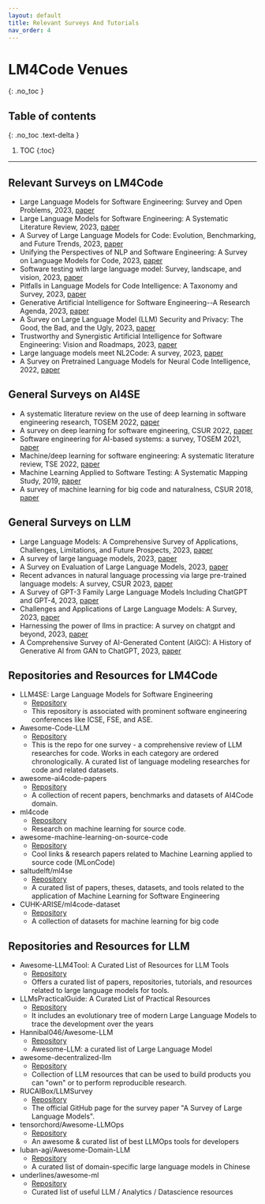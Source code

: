 ```yaml
---
layout: default
title: Relevant Surveys And Tutorials
nav_order: 4
---
```

# LM4Code Venues
{: .no_toc }

## Table of contents
{: .no_toc .text-delta }

1. TOC
{:toc}

---

## Relevant Surveys on LM4Code
- Large Language Models for Software Engineering: Survey and Open Problems, 2023, [paper](https://arxiv.org/pdf/2310.03533)
- Large Language Models for Software Engineering: A Systematic Literature Review, 2023, [paper](https://arxiv.org/abs/2308.10620)
- A Survey of Large Language Models for Code: Evolution, Benchmarking, and Future Trends, 2023, [paper](https://arxiv.org/pdf/2311.10372.pdf)
- Unifying the Perspectives of NLP and Software Engineering: A Survey on Language Models for Code, 2023, [paper](https://arxiv.org/abs/2311.07989)
- Software testing with large language model: Survey, landscape, and vision, 2023, [paper](https://arxiv.org/pdf/2307.07221)
- Pitfalls in Language Models for Code Intelligence: A Taxonomy and Survey, 2023, [paper](https://arxiv.org/pdf/2310.17903)
- Generative Artificial Intelligence for Software Engineering--A Research Agenda, 2023, [paper](https://arxiv.org/pdf/2310.18648)
-  A Survey on Large Language Model (LLM) Security and Privacy: The Good, the Bad, and the Ugly, 2023, [paper](https://arxiv.org/abs/2312.02003)
- Trustworthy and Synergistic Artificial Intelligence for Software Engineering: Vision and Roadmaps, 2023, [paper](https://arxiv.org/pdf/2309.04142)
- Large language models meet NL2Code: A survey, 2023, [paper](https://aclanthology.org/2023.acl-long.411.pdf)
- A Survey on Pretrained Language Models for Neural Code Intelligence, 2022, [paper](https://arxiv.org/abs/2212.10079)

## General Surveys on AI4SE
- A systematic literature review on the use of deep learning in software engineering research, TOSEM 2022, [paper](https://dl.acm.org/doi/pdf/10.1145/3485275)
- A survey on deep learning for software engineering, CSUR 2022, [paper](https://dl.acm.org/doi/abs/10.1145/3505243)
- Software engineering for AI-based systems: a survey, TOSEM 2021, [paper](https://dl.acm.org/doi/abs/10.1145/3487043)
- Machine/deep learning for software engineering: A systematic literature review, TSE 2022, [paper](https://ieeexplore.ieee.org/abstract/document/9772253/)
- Machine Learning Applied to Software Testing: A Systematic Mapping Study, 2019, [paper](https://ieeexplore.ieee.org/abstract/document/8638573/)
- A survey of machine learning for big code and naturalness, CSUR 2018, [paper](https://dl.acm.org/doi/abs/10.1145/3212695)

## General Surveys on LLM
- Large Language Models: A Comprehensive Survey of Applications, Challenges, Limitations, and Future Prospects, 2023, [paper](https://d197for5662m48.cloudfront.net/documents/publicationstatus/181139/preprint_pdf/edf41a1f2a93aadb235a3c3aff2dcf08.pdf)
- A survey of large language models, 2023, [paper](https://arxiv.org/pdf/2303.18223.pdf?fbclid=IwAR3GYBQ2P9Cww2HVM3oUbML9i5i3DMDBVv5_FvYWfEi-vdZqZoSM78jE2-s)
- A Survey on Evaluation of Large Language Models, 2023, [paper](https://arxiv.org/pdf/2307.03109.pdf)
- Recent advances in natural language processing via large pre-trained language models: A survey, CSUR 2023, [paper](https://arxiv.org/pdf/2111.01243)
- A Survey of GPT-3 Family Large Language Models Including ChatGPT and GPT-4, 2023, [paper](https://arxiv.org/pdf/2310.12321.pdf)
- Challenges and Applications of Large Language Models: A Survey, 2023, [paper](https://arxiv.org/pdf/2307.10169.pdf)
- Harnessing the power of llms in practice: A survey on chatgpt and beyond, 2023, [paper](https://arxiv.org/pdf/2304.13712.pdf)
- A Comprehensive Survey of AI-Generated Content (AIGC): A History of Generative AI from GAN to ChatGPT, 2023, [paper](https://arxiv.org/pdf/2303.04226.pdf)


## Repositories and Resources for LM4Code
- LLM4SE: Large Language Models for Software Engineering
    - [Repository](https://github.com/gai4se/LLM4SE)
    - This repository is associated with prominent software engineering conferences like ICSE, FSE, and ASE.
- Awesome-Code-LLM
    - [Repository](https://github.com/codefuse-ai/Awesome-Code-LLM)
    - This is the repo for one survey - a comprehensive review of LLM researches for code. Works in each category are ordered chronologically. A curated list of language modeling researches for code and related datasets.
- awesome-ai4code-papers
    - [Repository](https://github.com/bdqnghi/awesome-ai4code-papers)
    - A collection of recent papers, benchmarks and datasets of AI4Code domain.
- ml4code
    - [Repository](https://ml4code.github.io/)
    - Research on machine learning for source code.
- awesome-machine-learning-on-source-code
    - [Repository](https://github.com/src-d/awesome-machine-learning-on-source-code)
    - Cool links & research papers related to Machine Learning applied to source code (MLonCode)
- saltudelft/ml4se
    - [Repository](https://github.com/saltudelft/ml4se)
    - A curated list of papers, theses, datasets, and tools related to the application of Machine Learning for Software Engineering
- CUHK-ARISE/ml4code-dataset
    - [Repository](https://github.com/CUHK-ARISE/ml4code-dataset)
    - A collection of datasets for machine learning for big code



## Repositories and Resources for LLM
- Awesome-LLM4Tool: A Curated List of Resources for LLM Tools
    - [Repository](https://github.com/OpenGVLab/Awesome-LLM4Tool)
    - Offers a curated list of papers, repositories, tutorials, and resources related to large language models for tools.
- LLMsPracticalGuide: A Curated List of Practical Resources
    - [Repository](https://github.com/Mooler0410/LLMsPracticalGuide)
    - It includes an evolutionary tree of modern Large Language Models to trace the development over the years
- Hannibal046/Awesome-LLM
    - [Repository](https://github.com/Hannibal046/Awesome-LLM)
    - Awesome-LLM: a curated list of Large Language Model
- awesome-decentralized-llm
    - [Repository](https://github.com/imaurer/awesome-decentralized-llm)
    - Collection of LLM resources that can be used to build products you can "own" or to perform reproducible research.
- RUCAIBox/LLMSurvey
    - [Repository](https://github.com/RUCAIBox/LLMSurvey)
    - The official GitHub page for the survey paper "A Survey of Large Language Models".
- tensorchord/Awesome-LLMOps
    - [Repository](https://github.com/tensorchord/Awesome-LLMOps)
    - An awesome & curated list of best LLMOps tools for developers
- luban-agi/Awesome-Domain-LLM
    - [Repository](https://github.com/luban-agi/Awesome-Domain-LLM)
    - A curated list of domain-specific large language models in Chinese
- underlines/awesome-ml
    - [Repository](https://github.com/underlines/awesome-ml)
    - Curated list of useful LLM / Analytics / Datascience resources